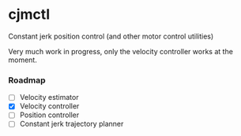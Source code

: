 # cjmctl

Constant jerk position control (and other motor control utilities)

Very much work in progress, only the velocity controller works at
the moment.

### Roadmap
- [ ] Velocity estimator
- [X] Velocity controller
- [ ] Position controller
- [ ] Constant jerk trajectory planner
